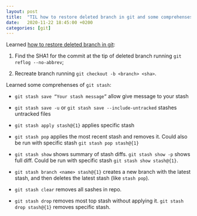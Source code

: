 ```yaml
---
layout: post
title:  "TIL how to restore deleted branch in git and some comprehenses of `git stash`"
date:   2020-11-22 18:45:00 +0200
categories: [git]
---
```

Learned [how to restore deleted branch in git](https://stackoverflow.com/questions/3640764/can-i-recover-a-branch-after-its-deletion-in-git):

1. Find the SHA1 for the commit at the tip of deleted branch running `git reflog --no-abbrev`;

2. Recreate branch running `git checkout -b <branch> <sha>`.

Learned some comprehenses of `git stash`:

* `git stash save “Your stash message”` allow give message to your stash

* `git stash save -u` or `git stash save --include-untracked` stashes untracked files

* `git stash apply stash@{1}` applies specific stash

* `git stash pop` applies the most recent stash and removes it. Could also be run with specific stash `git stash pop stash@{1}`

* `git stash show` shows summary of stash diffs. `git stash show -p` shows full diff. Could be run with specific stash `git stash show stash@{1}`.

* `git stash branch <name> stash@{1}` creates a new branch with the latest stash, and then deletes the latest stash (like `stash pop`).

* `git stash clear` removes all sashes in repo.

* `git stash drop` removes most top stash without applying it. `git stash drop stash@{1}` removes specific stash.
 